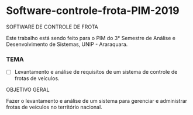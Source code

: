 # Software-controle-frota-PIM-2019
SOFTWARE DE CONTROLE DE FROTA

Este trabalho está sendo feito para o PIM do 3° Semestre de Análise e Desenvolvimento de Sistemas, UNIP - Araraquara.

### TEMA

- [ ] Levantamento e análise de requisitos de um sistema de controle de frotas de veículos.

OBJETIVO GERAL

Fazer o levantamento e análise de um sistema para gerenciar e administrar frotas de veículos no território nacional.
